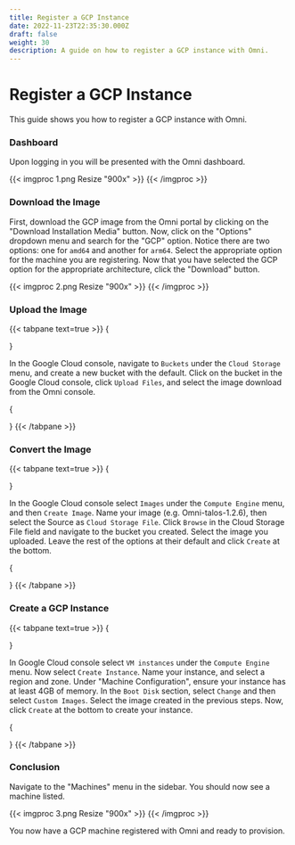```yaml
---
title: Register a GCP Instance
date: 2022-11-23T22:35:30.000Z
draft: false
weight: 30
description: A guide on how to register a GCP instance with Omni.
---
```


# Register a GCP Instance

This guide shows you how to register a GCP instance with Omni.

### Dashboard

Upon logging in you will be presented with the Omni dashboard.

\{{< imgproc 1.png Resize "900x" >\}} \{{< /imgproc >\}}

### Download the Image

First, download the GCP image from the Omni portal by clicking on the "Download Installation Media" button. Now, click on the "Options" dropdown menu and search for the "GCP" option. Notice there are two options: one for `amd64` and another for `arm64`. Select the appropriate option for the machine you are registering. Now that you have selected the GCP option for the appropriate architecture, click the "Download" button.

\{{< imgproc 2.png Resize "900x" >\}} \{{< /imgproc >\}}

### Upload the Image

\{{< tabpane text=true >\}} {



}

In the Google Cloud console, navigate to `Buckets` under the `Cloud Storage` menu, and create a new bucket with the default. Click on the bucket in the Google Cloud console, click `Upload Files`, and select the image download from the Omni console.

{

} \{{< /tabpane >\}}

### Convert the Image

\{{< tabpane text=true >\}} {



}

In the Google Cloud console select `Images` under the `Compute Engine` menu, and then `Create Image`. Name your image (e.g. Omni-talos-1.2.6), then select the Source as `Cloud Storage File`. Click `Browse` in the Cloud Storage File field and navigate to the bucket you created. Select the image you uploaded. Leave the rest of the options at their default and click `Create` at the bottom.

{

} \{{< /tabpane >\}}

### Create a GCP Instance

\{{< tabpane text=true >\}} {



}

In Google Cloud console select `VM instances` under the `Compute Engine` menu. Now select `Create Instance`. Name your instance, and select a region and zone. Under "Machine Configuration", ensure your instance has at least 4GB of memory. In the `Boot Disk` section, select `Change` and then select `Custom Images`. Select the image created in the previous steps. Now, click `Create` at the bottom to create your instance.

{

} \{{< /tabpane >\}}

### Conclusion

Navigate to the "Machines" menu in the sidebar. You should now see a machine listed.

\{{< imgproc 3.png Resize "900x" >\}} \{{< /imgproc >\}}

You now have a GCP machine registered with Omni and ready to provision.
